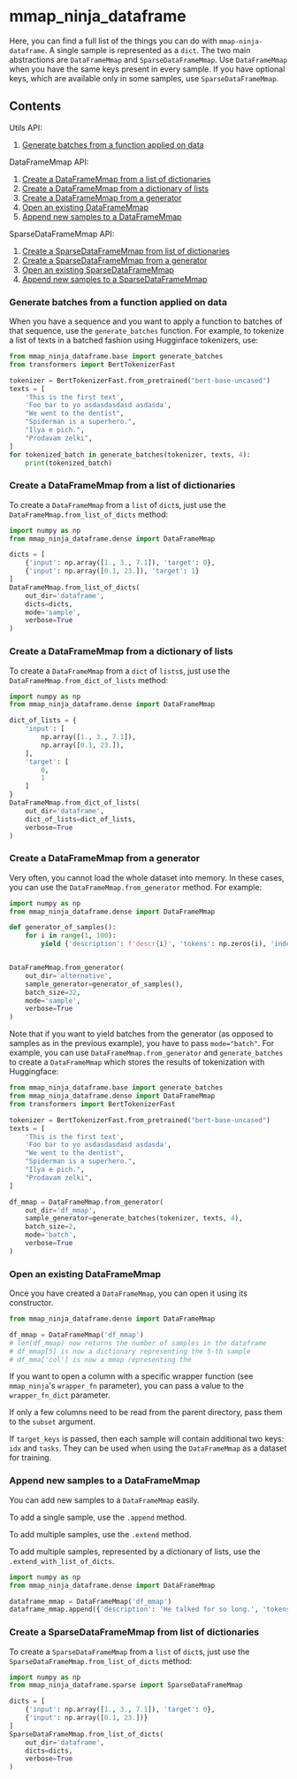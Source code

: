 # mmap_ninja_dataframe

Here, you can find a full list of the things you can do with `mmap-ninja-dataframe`.
A single sample is represented as a `dict`.
The two main abstractions are `DataFrameMmap` and `SparseDataFrameMmap`.
Use `DataFrameMmap` when you have the same keys present in every sample. 
If you have optional keys, which are available only in some samples, use `SparseDataFrameMmap`.

## Contents

Utils API:

1. [Generate batches from a function applied on data](#generate-batches-from-a-function-applied-on-data)

DataFrameMmap API:

1. [Create a DataFrameMmap from a list of dictionaries](#create-a-dataframemmap-from-a-list-of-dictionaries)
2. [Create a DataFrameMmap from a dictionary of lists](#create-a-dataframemmap-from-a-dictionary-of-lists)
3. [Create a DataFrameMmap from a generator](#create-a-dataframemmap-from-a-generator)
4. [Open an existing DataFrameMmap](#open-an-existing-dataframemmap)
5. [Append new samples to a DataFrameMmap](#append-new-samples-to-a-numpy-memmap)

SparseDataFrameMmap API:

1. [Create a SparseDataFrameMmap from list of dictionaries](#create-a-raggedmmap-from-list-of-samples)
2. [Create a SparseDataFrameMmap from a generator](#create-a-raggedmmap-from-a-generator)
3. [Open an existing SparseDataFrameMmap](#open-an-existing-raggedmmap)
4. [Append new samples to a SparseDataFrameMmap](#append-new-samples-to-a-raggedmmap)


### Generate batches from a function applied on data

When you have a sequence and you want to apply a function to batches of that sequence, use the `generate_batches` function.
For example, to tokenize a list of texts in a batched fashion using Hugginface tokenizers, use:

```python
from mmap_ninja_dataframe.base import generate_batches
from transformers import BertTokenizerFast

tokenizer = BertTokenizerFast.from_pretrained("bert-base-uncased")
texts = [
    'This is the first text',
    'Foo bar to yo asdasdasdasd asdasda',
    "We went to the dentist",
    "Spiderman is a superhero.",
    "Ilya e pich.",
    "Prodavam zelki",
]
for tokenized_batch in generate_batches(tokenizer, texts, 4):
    print(tokenized_batch)
```

### Create a DataFrameMmap from a list of dictionaries

To create a `DataFrameMmap` from a `list` of `dict`s, just use the `DataFrameMmap.from_list_of_dicts` method:

```python
import numpy as np
from mmap_ninja_dataframe.dense import DataFrameMmap

dicts = [
    {'input': np.array([1., 3., 7.1]), 'target': 0},
    {'input': np.array([0.1, 23.]), 'target': 1}
]
DataFrameMmap.from_list_of_dicts(
    out_dir='dataframe',
    dicts=dicts,
    mode='sample',
    verbose=True
)
```

### Create a DataFrameMmap from a dictionary of lists

To create a `DataFrameMmap` from a `dict` of `lists`s, just use the `DataFrameMmap.from_dict_of_lists` method:

```python
import numpy as np
from mmap_ninja_dataframe.dense import DataFrameMmap

dict_of_lists = {
    'input': [
        np.array([1., 3., 7.1]),
        np.array([0.1, 23.]),
    ],
    'target': [
        0,
        1
    ]
}
DataFrameMmap.from_dict_of_lists(
    out_dir='dataframe',
    dict_of_lists=dict_of_lists,
    verbose=True
)
```

### Create a DataFrameMmap from a generator

Very often, you cannot load the whole dataset into memory. In these cases, you can use the `DataFrameMmap.from_generator`
method. For example:

```python
import numpy as np
from mmap_ninja_dataframe.dense import DataFrameMmap

def generator_of_samples():
    for i in range(1, 100):
        yield {'description': f'descr{i}', 'tokens': np.zeros(i), 'index': i}


DataFrameMmap.from_generator(
    out_dir='alternative',
    sample_generator=generator_of_samples(),
    batch_size=32,
    mode='sample',
    verbose=True
)
```

Note that if you want to yield batches from the generator (as opposed to samples as in the previous example), you
have to pass `mode="batch"`. For example, you can use `DataFrameMmap.from_generator` and `generate_batches` to create
a `DataFrameMmap` which stores the results of tokenization with Huggingface:

```python
from mmap_ninja_dataframe.base import generate_batches
from mmap_ninja_dataframe.dense import DataFrameMmap
from transformers import BertTokenizerFast

tokenizer = BertTokenizerFast.from_pretrained("bert-base-uncased")
texts = [
    'This is the first text',
    'Foo bar to yo asdasdasdasd asdasda',
    "We went to the dentist",
    "Spiderman is a superhero.",
    "Ilya e pich.",
    "Prodavam zelki",
]

df_mmap = DataFrameMmap.from_generator(
    out_dir='df_mmap',
    sample_generator=generate_batches(tokenizer, texts, 4),
    batch_size=2,
    mode='batch',
    verbose=True
)
```

### Open an existing DataFrameMmap

Once you have created a `DataFrameMmap`, you can open it using its constructor.

```python
from mmap_ninja_dataframe.dense import DataFrameMmap

df_mmap = DataFrameMmap('df_mmap')
# len(df_mmap) now returns the number of samples in the dataframe
# df_mmap[5] is now a dictionary representing the 5-th sample
# df_mma['col'] is now a mmap representing the 
```

If you want to open a column with a specific wrapper function (see `mmap_ninja`'s `wrapper_fn` parameter), you can
pass a value to the `wrapper_fn_dict` parameter. 

If only a few columns need to be read from the parent directory, pass them to the `subset` argument. 

If `target_keys` is passed, then each sample will contain additional two keys: `idx` and `tasks`.
They can be used when using the `DataFrameMmap` as a dataset for training.

### Append new samples to a DataFrameMmap

You can add new samples to a `DataFrameMmap` easily.

To add a single sample, use the `.append` method.

To add multiple samples, use the `.extend` method.

To add multiple samples, represented by a dictionary of lists, use the `.extend_with_list_of_dicts`.

```python
import numpy as np
from mmap_ninja_dataframe.dense import DataFrameMmap

dataframe_mmap = DataFrameMmap('df_mmap')
dataframe_mmap.append({'description': 'He talked for so long.', 'tokens': np.array([1, 2, 3])})
```

### Create a SparseDataFrameMmap from list of dictionaries


To create a `SparseDataFrameMmap` from a `list` of `dict`s, just use the `SparseDataFrameMmap.from_list_of_dicts` method:

```python
import numpy as np
from mmap_ninja_dataframe.sparse import SparseDataFrameMmap

dicts = [
    {'input': np.array([1., 3., 7.1]), 'target': 0},
    {'input': np.array([0.1, 23.])}
]
SparseDataFrameMmap.from_list_of_dicts(
    out_dir='dataframe',
    dicts=dicts,
    verbose=True
)
```
